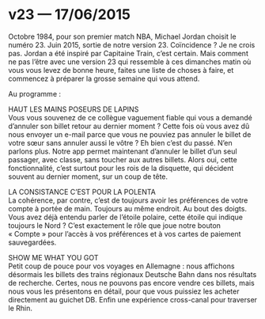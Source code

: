 # v23 — 17/06/2015

Octobre 1984, pour son premier match NBA, Michael Jordan choisit le numéro 23. Juin 2015, sortie de notre version 23. Coïncidence&nbsp;? Je ne crois pas. Jordan a été inspiré par Capitaine Train, c’est certain. Mais comment ne pas l’être avec une version 23 qui ressemble à ces dimanches matin où vous vous levez de bonne heure, faites une liste de choses à faire, et commencez à préparer la grosse semaine qui vous attend.

Au programme&nbsp;:

HAUT LES MAINS POSEURS DE LAPINS<br />
Vous vous souvenez de ce collègue vaguement fiable qui vous a demandé d’annuler son billet retour au dernier moment&nbsp;? Cette fois où vous avez dû nous envoyer un e-mail parce que vous ne pouviez pas annuler le billet de votre sœur sans annuler aussi le vôtre&nbsp;? Eh bien c’est du passé. N’en parlons plus. Notre app permet maintenant d’annuler le billet d’un seul passager, avec classe, sans toucher aux autres billets. Alors oui, cette fonctionnalité, c’est surtout pour les rois de la disquette, qui décident souvent au dernier moment, sur un coup de tête.

LA CONSISTANCE C’EST POUR LA POLENTA<br />
La cohérence, par contre, c’est de toujours avoir les préférences de votre compte à portée de main. Toujours au même endroit. Au bout des doigts. Vous avez déjà entendu parler de l’étoile polaire, cette étoile qui indique toujours le Nord&nbsp;? C’est exactement le rôle que joue notre bouton «&nbsp;Compte&nbsp;» pour l’accès à vos préférences et à vos cartes de paiement sauvegardées.

SHOW ME WHAT YOU GOT<br />
Petit coup de pouce pour vos voyages en Allemagne&nbsp;: nous affichons désormais les billets des trains régionaux Deutsche&nbsp;Bahn dans nos résultats de recherche. Certes, nous ne pouvons pas encore vendre ces billets, mais nous vous les présentons en détail, pour que vous puissiez les acheter directement au guichet DB. Enfin une expérience cross-canal pour traverser le Rhin.

